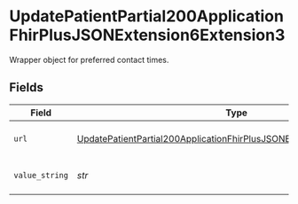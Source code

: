 # UpdatePatientPartial200ApplicationFhirPlusJSONExtension6Extension3

Wrapper object for preferred contact times.


## Fields

| Field                                                                                                                                                                     | Type                                                                                                                                                                      | Required                                                                                                                                                                  | Description                                                                                                                                                               | Example                                                                                                                                                                   |
| ------------------------------------------------------------------------------------------------------------------------------------------------------------------------- | ------------------------------------------------------------------------------------------------------------------------------------------------------------------------- | ------------------------------------------------------------------------------------------------------------------------------------------------------------------------- | ------------------------------------------------------------------------------------------------------------------------------------------------------------------------- | ------------------------------------------------------------------------------------------------------------------------------------------------------------------------- |
| `url`                                                                                                                                                                     | [UpdatePatientPartial200ApplicationFhirPlusJSONExtension6Extension3URL](../../models/operations/updatepatientpartial200applicationfhirplusjsonextension6extension3url.md) | :heavy_check_mark:                                                                                                                                                        | Key of this object. Always `PreferredContactTimes`.                                                                                                                       |                                                                                                                                                                           |
| `value_string`                                                                                                                                                            | *str*                                                                                                                                                                     | :heavy_check_mark:                                                                                                                                                        | A free-text description about the preferred contact times.                                                                                                                | Not after 7pm                                                                                                                                                             |